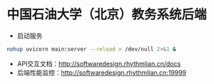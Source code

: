 # 中国石油大学（北京）教务系统后端

- 启动服务

```bash
nohup uvicorn main:server --reload > /dev/null 2>&1 &
```

- API交互文档：http://softwaredesign.rhythmlian.cn/docs
- 后端性能监控：http://softwaredesign.rhythmlian.cn:19999


